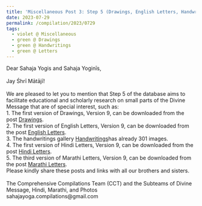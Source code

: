 ```yaml
---
title: 'Miscellaneous Post 3: Step 5 (Drawings, English Letters, Handwritings, Hindi Letters, Marathi Letters)'
date: 2023-07-29
permalink: /compilation/2023/0729
tags:
  - violet @ Miscellaneous
  - green @ Drawings
  - green @ Handwritings
  - green @ Letters
---
```


<p>
Dear Sahaja Yogis and Sahaja Yoginīs,<br>
<br>
Jay Śhrī Mātājī!<br>
<br>
We are pleased to let you to mention that Step 5 of the database aims to facilitate educational and scholarly research on small parts of the Divine Message that are of special interest, such as:<br>
1. The first version of Drawings, Version 9, can be downloaded from the post <a href="https://seven-teams.github.io/divine/2023/07/25"> Drawings</a>.<br>
2. The first version of English Letters, Version 9, can be downloaded from the post <a href="https://seven-teams.github.io/divine/2023/07/28"> English Letters</a>.<br>
3. The handwritings gallery <a href="https://eternalmoments.smugmug.com/Moments-of-Joy/Handwritings/"> Handwritings</a>has already 301 images.<br>
4. The first version of Hindi Letters, Version 9, can be downloaded from the post <a href="https://seven-teams.github.io/divine/2023/07/18"> Hindi Letters</a>.<br>
5. The third version of Marathi Letters, Version 9, can be downloaded from the post <a href="https://seven-teams.github.io/divine/2023/06/26"> Marathi Letters</a>.<br>
Please kindly share these posts and links with all our brothers and sisters.<br>
<br>
The Comprehensive Compilations Team (CCT) and the Subteams of Divine Message, Hindi, Marathi, and Photos<br>
sahajayoga.compilations@gmail.com<br>
</p>